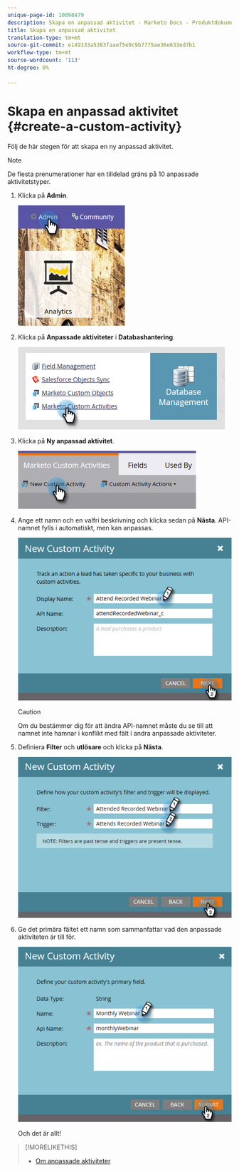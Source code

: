 ```yaml
---
unique-page-id: 10098479
description: Skapa en anpassad aktivitet - Marketo Docs - Produktdokumentation
title: Skapa en anpassad aktivitet
translation-type: tm+mt
source-git-commit: e149133a5383faaef5e9c9b7775ae36e633ed7b1
workflow-type: tm+mt
source-wordcount: '113'
ht-degree: 0%

---
```



# Skapa en anpassad aktivitet {#create-a-custom-activity}

Följ de här stegen för att skapa en ny anpassad aktivitet.

>[!NOTE]
>
>De flesta prenumerationer har en tilldelad gräns på 10 anpassade aktivitetstyper.

1. Klicka på **Admin**.

   ![](assets/one.png)

1. Klicka på **Anpassade aktiviteter** i **Databashantering**.

   ![](assets/two.png)

1. Klicka på **Ny anpassad aktivitet**.

   ![](assets/three.png)

1. Ange ett namn och en valfri beskrivning och klicka sedan på **Nästa**. API-namnet fylls i automatiskt, men kan anpassas.

   ![](assets/four.png)

   >[!CAUTION]
   >
   >Om du bestämmer dig för att ändra API-namnet måste du se till att namnet inte hamnar i konflikt med fält i andra anpassade aktiviteter.

1. Definiera **Filter** och **utlösare** och klicka på **Nästa**.

   ![](assets/five.png)

1. Ge det primära fältet ett namn som sammanfattar vad den anpassade aktiviteten är till för.

   ![](assets/six.png)

   Och det är allt!

>[!MORELIKETHIS]
>
>* [Om anpassade aktiviteter](understanding-custom-activities.md)

>



